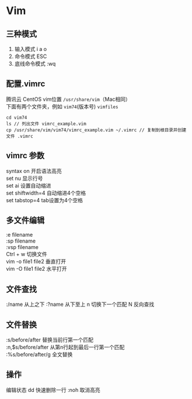 # Vim

## 三种模式

1. 输入模式 i a o 
2. 命令模式 ESC 
3. 底线命令模式 :wq

## 配置.vimrc

腾讯云 CentOS vim位置 `/usr/share/vim`（Mac相同）  
下面有两个文件夹，例如 `vim74`(版本号) `vimfiles`
```
cd vim74
ls // 列出文件 vimrc_example.vim  
cp /usr/share/vim/vim74/vimrc_example.vim ~/.vimrc // 复制到根目录并创建文件 .vimrc 
```

## vimrc 参数

syntax on 开启语法高亮  
set nu 显示行号  
set ai 设置自动缩进  
set shiftwidth=4 自动缩进4个空格  
set tabstop=4 tab设置为4个空格

## 多文件编辑

:e filename  
:sp filename  
:vsp filename  
Ctrl + w 切换文件  
vim -o file1 file2 垂直打开  
vim -O file1 file2 水平打开

## 文件查找

:/name 从上之下
:?name 从下至上
n 切换下一个匹配 N 反向查找

## 文件替换

:s/before/after 替换当前行第一个匹配  
:n,$s/before/after 从第n行起到最后一行第一个匹配  
:%s/before/after/g 全文替换

## 操作

编辑状态 dd 快速删除一行
:noh 取消高亮